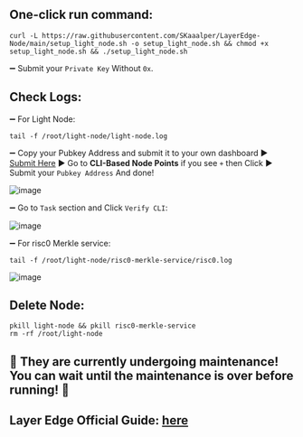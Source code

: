 ## One-click run command:
```
curl -L https://raw.githubusercontent.com/SKaaalper/LayerEdge-Node/main/setup_light_node.sh -o setup_light_node.sh && chmod +x setup_light_node.sh && ./setup_light_node.sh
```
➖ Submit your `Private Key` Without `0x`.

## Check Logs:

➖ For Light Node:
```
tail -f /root/light-node/light-node.log
```
➖ Copy your Pubkey Address and submit it to your own dashboard ▶️ [Submit Here](https://dashboard.layeredge.io/)  ▶️ Go to **CLI-Based Node Points** if you see `+` then Click ▶️ Submit your `Pubkey Address` And done!

![image](https://github.com/user-attachments/assets/eacdc83c-b0c2-4156-875f-b8b29d06dcb2)

➖ Go to `Task` section and Click `Verify CLI`:

![image](https://github.com/user-attachments/assets/b0792efc-0df7-4d98-9d31-c4a8e4e8cc0f)


➖ For risc0 Merkle service:
```
tail -f /root/light-node/risc0-merkle-service/risc0.log
```

![image](https://github.com/user-attachments/assets/991c7f91-dc16-4175-b371-876a49b249d1)

## Delete Node:
```
pkill light-node && pkill risc0-merkle-service
rm -rf /root/light-node
```

## 🚨 They are currently undergoing maintenance!  You can wait until the maintenance is over before running! 🚨

## Layer Edge Official Guide: [here](https://docs.layeredge.io/introduction/developer-guide/run-a-node/light-node-setup-guide)

